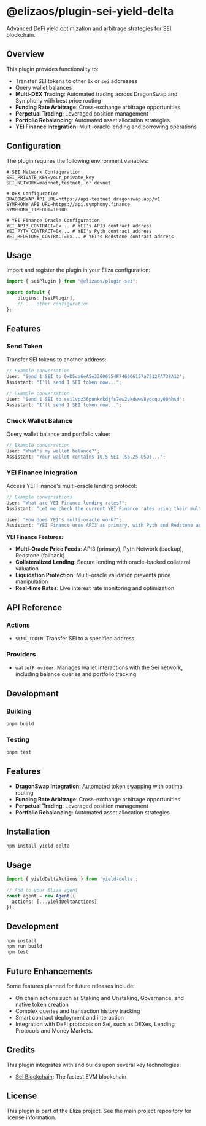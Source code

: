 # @elizaos/plugin-sei-yield-delta

Advanced DeFi yield optimization and arbitrage strategies for SEI blockchain.

## Overview

This plugin provides functionality to:

- Transfer SEI tokens to other `0x` or `sei` addresses
- Query wallet balances
- **Multi-DEX Trading**: Automated trading across DragonSwap and Symphony with best price routing
- **Funding Rate Arbitrage**: Cross-exchange arbitrage opportunities  
- **Perpetual Trading**: Leveraged position management
- **Portfolio Rebalancing**: Automated asset allocation strategies
- **YEI Finance Integration**: Multi-oracle lending and borrowing operations

## Configuration

The plugin requires the following environment variables:

```env
# SEI Network Configuration
SEI_PRIVATE_KEY=your_private_key
SEI_NETWORK=mainnet,testnet, or devnet

# DEX Configuration
DRAGONSWAP_API_URL=https://api-testnet.dragonswap.app/v1
SYMPHONY_API_URL=https://api.symphony.finance
SYMPHONY_TIMEOUT=10000

# YEI Finance Oracle Configuration  
YEI_API3_CONTRACT=0x... # YEI's API3 contract address
YEI_PYTH_CONTRACT=0x... # YEI's Pyth contract address
YEI_REDSTONE_CONTRACT=0x... # YEI's Redstone contract address
```

## Usage

Import and register the plugin in your Eliza configuration:

```typescript
import { seiPlugin } from "@elizaos/plugin-sei";

export default {
    plugins: [seiPlugin],
    // ... other configuration
};
```

## Features

### Send Token

Transfer SEI tokens to another address:

```typescript
// Example conversation
User: "Send 1 SEI to 0xD5ca6eA5e33606554F746606157a7512FA738A12";
Assistant: "I'll send 1 SEI token now...";
```

```typescript
// Example conversation
User: "Send 1 SEI to sei1vpz36punknkdjfs7ew2vkdwws8ydcquy00hhsd";
Assistant: "I'll send 1 SEI token now...";
```

### Check Wallet Balance

Query wallet balance and portfolio value:

```typescript
// Example conversation
User: "What's my wallet balance?";
Assistant: "Your wallet contains 10.5 SEI ($5.25 USD)...";
```

### YEI Finance Integration

Access YEI Finance's multi-oracle lending protocol:

```typescript
// Example conversations
User: "What are YEI Finance lending rates?";
Assistant: "Let me check the current YEI Finance rates using their multi-oracle system...";

User: "How does YEI's multi-oracle work?";
Assistant: "YEI Finance uses API3 as primary, with Pyth and Redstone as backups...";
```

**YEI Finance Features:**
- **Multi-Oracle Price Feeds**: API3 (primary), Pyth Network (backup), Redstone (fallback)
- **Collateralized Lending**: Secure lending with oracle-backed collateral valuation
- **Liquidation Protection**: Multi-oracle validation prevents price manipulation
- **Real-time Rates**: Live interest rate monitoring and optimization

## API Reference

### Actions

- `SEND_TOKEN`: Transfer SEI to a specified address

### Providers

- `walletProvider`: Manages wallet interactions with the Sei network, including balance queries and portfolio tracking

## Development

### Building

```bash
pnpm build
```

### Testing

```bash
pnpm test
```

## Features

- **DragonSwap Integration**: Automated token swapping with optimal routing
- **Funding Rate Arbitrage**: Cross-exchange arbitrage opportunities
- **Perpetual Trading**: Leveraged position management
- **Portfolio Rebalancing**: Automated asset allocation strategies

## Installation

```bash
npm install yield-delta
```

## Usage

```typescript
import { yieldDeltaActions } from 'yield-delta';

// Add to your Eliza agent
const agent = new Agent({
  actions: [...yieldDeltaActions]
});
```

## Development

```bash
npm install
npm run build
npm test
```

## Future Enhancements

Some features planned for future releases include:
- On chain actions such as Staking and Unstaking, Governance, and native token creation
- Complex queries and transaction history tracking
- Smart contract deployment and interaction
- Integration with DeFi protocols on Sei, such as DEXes, Lending Protocols and Money Markets.

## Credits

This plugin integrates with and builds upon several key technologies:

- [Sei Blockchain](https://sei.io/): The fastest EVM blockchain

## License

This plugin is part of the Eliza project. See the main project repository for license information.

